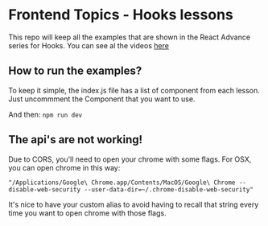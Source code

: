 # Frontend Topics - Hooks lessons

This repo will keep all the examples that are shown in the React Advance series for Hooks.
You can see al the videos [here](https://www.youtube.com/channel/UCQ_dGc7VM1kYl19K0viWW4A/featured)

## How to run the examples?
To keep it simple, the index.js file has a list of component from each lesson. Just uncommment the Component that you want to use. 

And then: 
`npm run dev`

## The api's are not working!
Due to CORS, you'll need to open your chrome with some flags. For OSX, you can open chrome in this way: 

`"/Applications/Google\ Chrome.app/Contents/MacOS/Google\ Chrome --disable-web-security --user-data-dir=~/.chrome-disable-web-security"`

It's nice to have your custom alias to avoid having to recall that string every time you want to open chrome with those flags.